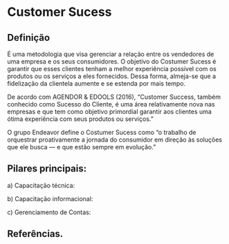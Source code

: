 # Customer Sucess

## Definição

É uma metodologia que visa gerenciar a relação entre os vendedores de uma empresa e os seus consumidores. O objetivo do Costumer Sucess é garantir que esses clientes tenham a melhor experiência possível com os produtos ou os serviços a eles fornecidos. Dessa forma, almeja-se que a fidelização da clientela aumente e se estenda por mais tempo.

De acordo com AGENDOR & EDOOLS (2016), “Customer Success, também conhecido como Sucesso do Cliente, é uma área relativamente nova nas empresas e que tem como objetivo primordial garantir aos clientes uma ótima experiência com seus produtos ou serviços.”

O grupo Endeavor define o Costumer Sucess como “o trabalho de orquestrar proativamente a jornada do consumidor em direção às soluções que ele busca — e que estão sempre em evolução.”

## Pilares principais:

a) Capacitação técnica:

b) Capacitação informacional:

c) Gerenciamento de Contas:

## Referências.
